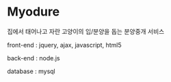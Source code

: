 # Myodure

집에서 태어나고 자란 고양이의 입/분양을 돕는 분양중개 서비스

front-end : jquery, ajax, javascript, html5

back-end : node.js

database : mysql

